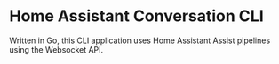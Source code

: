 # Home Assistant Conversation CLI

Written in Go, this CLI application uses Home Assistant Assist pipelines using the Websocket API.
